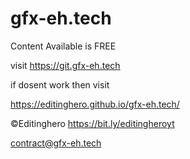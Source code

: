 # gfx-eh.tech

Content Available is FREE 

visit 
https://git.gfx-eh.tech

if dosent work then visit

https://editinghero.github.io/gfx-eh.tech/


©Editinghero
https://bit.ly/editingheroyt

contract@gfx-eh.tech
